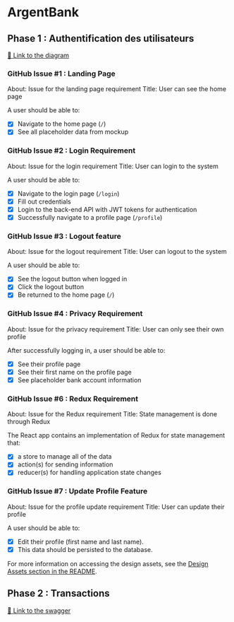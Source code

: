 # ArgentBank

## Phase 1 : Authentification des utilisateurs

[🔗 Link to the diagram](https://whimsical.com/p13-argentbank-UA4DHcxfiPnT2KLcr4ySxx)

### GitHub Issue #1 : Landing Page

About: Issue for the landing page requirement
Title: User can see the home page

A user should be able to:

- [x] Navigate to the home page (`/`)
- [x] See all placeholder data from mockup

### GitHub Issue #2 : Login Requirement

About: Issue for the login requirement
Title: User can login to the system

A user should be able to:

- [x] Navigate to the login page (`/login`)
- [x] Fill out credentials
- [x] Login to the back-end API with JWT tokens for authentication
- [x] Successfully navigate to a profile page (`/profile`)

### GitHub Issue #3 : Logout feature

About: Issue for the logout requirement
Title: User can logout to the system

A user should be able to:

- [x] See the logout button when logged in
- [x] Click the logout button
- [x] Be returned to the home page (`/`)

### GitHub Issue #4 : Privacy Requirement

About: Issue for the privacy requirement
Title: User can only see their own profile

After successfully logging in, a user should be able to:

- [x] See their profile page
- [x] See their first name on the profile page
- [x] See placeholder bank account information

### GitHub Issue #6 : Redux Requirement

About: Issue for the Redux requirement
Title: State management is done through Redux

The React app contains an implementation of Redux for state management that:

- [x] a store to manage all of the data
- [x] action(s) for sending information
- [x] reducer(s) for handling application state changes

### GitHub Issue #7 : Update Profile Feature

About: Issue for the profile update requirement
Title: User can update their profile

A user should be able to:

- [x] Edit their profile (first name and last name).
- [x] This data should be persisted to the database.

For more information on accessing the design assets, see the [Design Assets section in the README](https://github.com/OpenClassrooms-Student-Center/Project-10-Bank-API#design-assets).

## Phase 2 : Transactions

[🔗 Link to the swagger](https://editor.swagger.io/)

